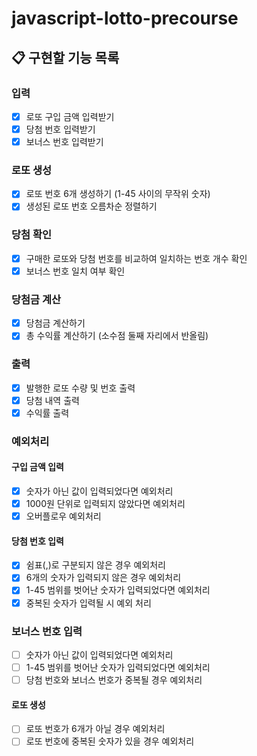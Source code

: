 # javascript-lotto-precourse

## 📋 구현할 기능 목록

### 입력

- [x] 로또 구입 금액 입력받기
- [x] 당첨 번호 입력받기
- [x] 보너스 번호 입력받기

### 로또 생성

- [x] 로또 번호 6개 생성하기 (1-45 사이의 무작위 숫자)
- [x] 생성된 로또 번호 오름차순 정렬하기

### 당첨 확인

- [x] 구매한 로또와 당첨 번호를 비교하여 일치하는 번호 개수 확인
- [x] 보너스 번호 일치 여부 확인

### 당첨금 계산

- [x] 당첨금 계산하기
- [x] 총 수익률 계산하기 (소수점 둘째 자리에서 반올림)

### 출력

- [x] 발행한 로또 수량 및 번호 출력
- [x] 당첨 내역 출력
- [x] 수익률 출력

### 예외처리

#### 구입 금액 입력

- [x] 숫자가 아닌 값이 입력되었다면 예외처리
- [x] 1000원 단위로 입력되지 않았다면 예외처리
- [x] 오버플로우 예외처리

#### 당첨 번호 입력

- [x] 쉼표(,)로 구분되지 않은 경우 예외처리
- [x] 6개의 숫자가 입력되지 않은 경우 예외처리
- [x] 1-45 범위를 벗어난 숫자가 입력되었다면 예외처리
- [x] 중복된 숫자가 입력될 시 예외 처리

### 보너스 번호 입력

- [ ] 숫자가 아닌 값이 입력되었다면 예외처리
- [ ] 1-45 범위를 벗어난 숫자가 입력되었다면 예외처리
- [ ] 당첨 번호와 보너스 번호가 중복될 경우 예외처리

#### 로또 생성

- [ ] 로또 번호가 6개가 아닐 경우 예외처리
- [ ] 로또 번호에 중복된 숫자가 있을 경우 예외처리
